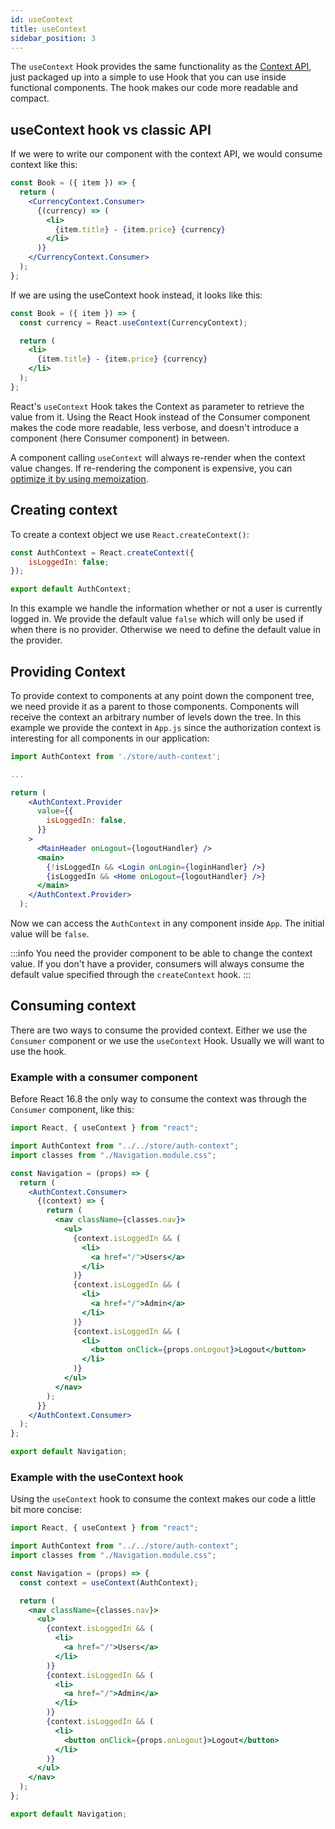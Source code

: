 ```yaml
---
id: useContext
title: useContext
sidebar_position: 3
---
```


The `useContext` Hook provides the same functionality as the [Context API](../Advanced%20Concepts/Context), just packaged up into a simple to use Hook that you can use inside functional components. The hook makes our code more readable and compact.

## useContext hook vs classic API

If we were to write our component with the context API, we would consume context like this:

```jsx {3,9}
const Book = ({ item }) => {
  return (
    <CurrencyContext.Consumer>
      {(currency) => (
        <li>
          {item.title} - {item.price} {currency}
        </li>
      )}
    </CurrencyContext.Consumer>
  );
};
```

If we are using the useContext hook instead, it looks like this:

```jsx {2,6}
const Book = ({ item }) => {
  const currency = React.useContext(CurrencyContext);

  return (
    <li>
      {item.title} - {item.price} {currency}
    </li>
  );
};
```

React's `useContext` Hook takes the Context as parameter to retrieve the value from it. Using the React Hook instead of the Consumer component makes the code more readable, less verbose, and doesn't introduce a component (here Consumer component) in between.

A component calling `useContext` will always re-render when the context value changes. If re-rendering the component is expensive, you can [optimize it by using memoization](https://github.com/facebook/react/issues/15156#issuecomment-474590693).

## Creating context

To create a context object we use `React.createContext()`:

```jsx title="/store/auth-context.js"
const AuthContext = React.createContext({
    isLoggedIn: false;
});

export default AuthContext;
```

In this example we handle the information whether or not a user is currently logged in. We provide the default value `false` which will only be used if when there is no provider. Otherwise we need to define the default value in the provider.

## Providing Context

To provide context to components at any point down the component tree, we need provide it as a parent to those components. Components will receive the context an arbitrary number of levels down the tree. In this example we provide the context in `App.js` since the authorization context is interesting for all components in our application:

```jsx title="App.js" {6-10,16}
import AuthContext from './store/auth-context';

...

return (
    <AuthContext.Provider
      value={{
        isLoggedIn: false,
      }}
    >
      <MainHeader onLogout={logoutHandler} />
      <main>
        {!isLoggedIn && <Login onLogin={loginHandler} />}
        {isLoggedIn && <Home onLogout={logoutHandler} />}
      </main>
    </AuthContext.Provider>
  );
```

Now we can access the `AuthContext` in any component inside `App`. The initial value will be `false`.

:::info
You need the provider component to be able to change the context value. If you don't have a provider, consumers will always consume the default value specified through the `createContext` hook.
:::

## Consuming context

There are two ways to consume the provided context. Either we use the `Consumer` component or we use the `useContext` Hook. Usually we will want to use the hook.

### Example with a consumer component

Before React 16.8 the only way to consume the context was through the `Consumer` component, like this:

```jsx title="components/MainHeader/Navigation.js" {8-9,13,18,23,28,32}
import React, { useContext } from "react";

import AuthContext from "../../store/auth-context";
import classes from "./Navigation.module.css";

const Navigation = (props) => {
  return (
    <AuthContext.Consumer>
      {(context) => {
        return (
          <nav className={classes.nav}>
            <ul>
              {context.isLoggedIn && (
                <li>
                  <a href="/">Users</a>
                </li>
              )}
              {context.isLoggedIn && (
                <li>
                  <a href="/">Admin</a>
                </li>
              )}
              {context.isLoggedIn && (
                <li>
                  <button onClick={props.onLogout}>Logout</button>
                </li>
              )}
            </ul>
          </nav>
        );
      }}
    </AuthContext.Consumer>
  );
};

export default Navigation;
```

### Example with the useContext hook

Using the `useContext` hook to consume the context makes our code a little bit more concise:

```jsx title="components/MainHeader/Navigation.js" {7,12,17,22}
import React, { useContext } from "react";

import AuthContext from "../../store/auth-context";
import classes from "./Navigation.module.css";

const Navigation = (props) => {
  const context = useContext(AuthContext);

  return (
    <nav className={classes.nav}>
      <ul>
        {context.isLoggedIn && (
          <li>
            <a href="/">Users</a>
          </li>
        )}
        {context.isLoggedIn && (
          <li>
            <a href="/">Admin</a>
          </li>
        )}
        {context.isLoggedIn && (
          <li>
            <button onClick={props.onLogout}>Logout</button>
          </li>
        )}
      </ul>
    </nav>
  );
};

export default Navigation;
```
